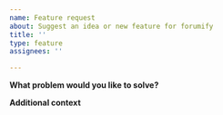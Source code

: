 ```yaml
---
name: Feature request
about: Suggest an idea or new feature for forumify
title: ''
type: feature
assignees: ''

---
```


**What problem would you like to solve?**


**Additional context**
